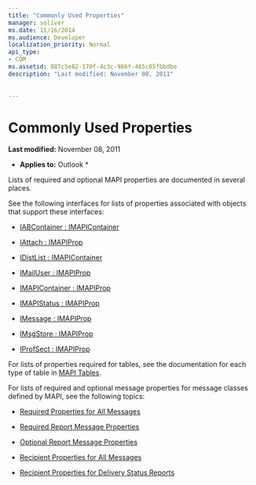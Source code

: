 ```yaml
---
title: "Commonly Used Properties"
manager: soliver
ms.date: 11/16/2014
ms.audience: Developer
localization_priority: Normal
api_type:
- COM
ms.assetid: 887c5e82-170f-4c3c-986f-465c05fbbdbe
description: "Last modified: November 08, 2011"
 
 
---
```


# Commonly Used Properties

 **Last modified:** November 08, 2011 
  
 * **Applies to:** Outlook * 
  
Lists of required and optional MAPI properties are documented in several places.
  
See the following interfaces for lists of properties associated with objects that support these interfaces:
  
- [IABContainer : IMAPIContainer](iabcontainerimapicontainer.md)
    
- [IAttach : IMAPIProp](iattachimapiprop.md)
    
- [IDistList : IMAPIContainer](idistlistimapicontainer.md)
    
- [IMailUser : IMAPIProp](imailuserimapiprop.md)
    
- [IMAPIContainer : IMAPIProp](imapicontainerimapiprop.md)
    
- [IMAPIStatus : IMAPIProp](imapistatusimapiprop.md)
    
- [IMessage : IMAPIProp](imessageimapiprop.md)
    
- [IMsgStore : IMAPIProp](imsgstoreimapiprop.md)
    
- [IProfSect : IMAPIProp](iprofsectimapiprop.md)
    
For lists of properties required for tables, see the documentation for each type of table in [MAPI Tables](mapi-tables.md).
  
For lists of required and optional message properties for message classes defined by MAPI, see the following topics: 
  
- [Required Properties for All Messages](required-properties-for-all-messages.md)
    
- [Required Report Message Properties](required-report-message-properties.md)
    
- [Optional Report Message Properties](optional-report-message-properties.md)
    
- [Recipient Properties for All Messages](recipient-properties-for-all-messages.md)
    
- [Recipient Properties for Delivery Status Reports](recipient-properties-for-delivery-status-reports.md)
    

